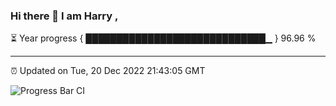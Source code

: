 ### Hi there 👋 I am Harry , 

⏳ Year progress { █████████████████████████████▁ } 96.96 %

---

⏰ Updated on Tue, 20 Dec 2022 21:43:05 GMT

![Progress Bar CI](https://github.com/duykhang68/duykhang68/workflows/Progress%20Bar%20CI/badge.svg)
